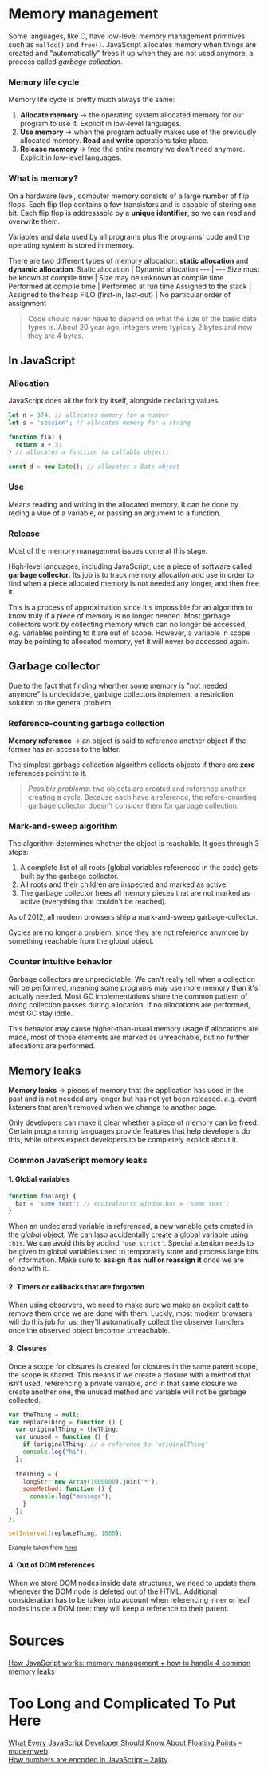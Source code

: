 # Memory management
Some languages, like C, have low-level memory management primitives such as `malloc()` and `free()`. JavaScript allocates memory when things are created and "automatically" frees it up when they are not used anymore, a process called *garbage collection*.

### Memory life cycle
Memory life cycle is pretty much always the same:
1. __Allocate memory__ → the operating system allocated memory for our program to use it. Explicit in low-level languages.
2. __Use memory__ → when the program actually makes use of the previously allocated memory. **Read** and **write** operations take place.
3. __Release memory__ → free the entire memory we don't need anymore. Explicit in low-level languages.

### What is memory?
On a hardware level, computer memory consists of a large number of flip flops. Each flip flop contains a few transistors and is capable of storing one bit. Each flip flop is addressable by a **unique identifier**, so we can read and overwrite them.

Variables and data used by all programs plus the programs' code and the operating system is stored in memory.

There are two different types of memory allocation: **static allocation** and **dynamic allocation**.
Static allocation | Dynamic allocation
--- | ---
Size must be known at compile time | Size may be unknown at compile time
Performed at compile time | Performed at run time
Assigned to the stack | Assigned to the heap
FILO (first-in, last-out) | No particular order of assignment

> Code should never have to depend on what the size of the basic data types is. About 20 year ago, integers were typicaly 2 bytes and now they are 4 bytes.

## In JavaScript
### Allocation
JavaScript does all the fork by itself, alongside declaring values.
```javascript
let n = 374; // allocates memory for a number
let s = 'session'; // allocates memory for a string

function f(a) {
  return a + 3;
} // allocates a function (a callable object)

const d = new Date(); // allocates a Date object
```

### Use
Means reading and writing in the allocated memory. It can be done by reding a vlue of a variable, or passing an argument to a function.

### Release
Most of the memory management issues come at this stage.

High-level languages, including JavaScript, use a piece of software called **garbage collector**. Its job is to track memory allocation and use in order to find when a piece allocated memory is not needed any longer, and then free it.

This is a process of approximation since it's impossible for an algorithm to know truly if a piece of memory is no longer needed. Most garbage collectors work by collecting memory which can no longer be accessed, *e.g.* variables pointing to it are out of scope. However, a variable in scope may be pointing to allocated memory, yet it will never be accessed again.

## Garbage collector
Due to the fact that finding wherther some memory is "not needed anymore" is undecidable, garbage collectors implement a restriction solution to the general problem.

### Reference-counting garbage collection
__Memory reference__ → an object is said to reference another object if the former has an access to the latter.

The simplest garbage collection algorithm collects objects if there are **zero** references pointint to it.

> _Possible problems:_ two objects are created and reference another, creating a cycle. Because each have a reference, the refere-counting garbage collector doesn't consider them for garbage collection.

### Mark-and-sweep algorithm
The algorithm determines whether the object is reachable. It goes through 3 steps:
1. A complete list of all roots (global variables referenced in the code) gets built by the garbage collector.
2. All roots and their children are inspected and marked as active.
3. The garbage collector frees all memory pieces that are not marked as active (everything that couldn't be reached).

As of 2012, all modern browsers ship a mark-and-sweep garbage-collector.

Cycles are no longer a problem, since they are not reference anymore by something reachable from the global object.

### Counter intuitive behavior
Garbage collectors are unpredictable. We can't really tell when a collection will be performed, meaning some programs may use more memory than it's actually needed. Most GC implementations share the common pattern of doing collection passes during allocation. If no allocations are performed, most GC stay iddle.

This behavior may cause higher-than-usual memory usage if allocations are made, most of those elements are marked as unreachable, but no further allocations are performed.

## Memory leaks
__Memory leaks__ → pieces of memory that the application has used in the past and is not needed any longer but has not yet been released. *e.g.* event listeners that aren't removed when we change to another page.

Only developers can make it clear whether a piece of memory can be freed. Certain programming languages provide features that help developers do this, while others expect developers to be completely explicit about it.

### Common JavaScript memory leaks
#### 1. Global variables
```javascript
function foo(arg) {
  bar = 'some text'; // equivalentto window.bar = 'some text';
}
```
When an undeclared variable is referenced, a new variable gets created in the *global* object. We can laso accidentally create a global variable using `this`. We can avoid this by addind `'use strict'`.
Special attention needs to be given to global variables used to temporarily store and process large bits of information. Make sure to **assign it as null or reassign it** once we are done with it.

#### 2. Timers or callbacks that are forgotten
When using observers, we need to make sure we make an explicit catt to remove them once we are done with them. Luckly, most modern browsers will do this job for us: they'll automatically collect the observer handlers once the observed object becomse unreachable.

#### 3. Closures
Once a scope for closures is created for closures in the same parent scope, the scope is shared. This means if we create a closure with a method that isn't used, referencing a private variable, and in that same closure we create another one, the unused method and variable will not be garbage collected.

```javascript
var theThing = null;
var replaceThing = function () {
  var originalThing = theThing;
  var unused = function () {
    if (originalThing) // a reference to 'originalThing'
    console.log("hi");
  };
  
  theThing = {
    longStr: new Array(1000000).join('*'),
    someMethod: function () {
      console.log("message");
    }
  };
};

setInterval(replaceThing, 1000);
```
<small>Example taken from [here](https://blog.sessionstack.com/how-javascript-works-memory-management-how-to-handle-4-common-memory-leaks-3f28b94cfbec)</small>

#### 4. Out of DOM references
When we store DOM nodes inside data structures, we need to update them whenever the DOM node is deleted out of the HTML. Additional consideration has to be taken into account when referencing inner or leaf nodes inside a DOM tree: they will keep a reference to their parent.

# Sources
[How JavaScript works: memory management + how to handle 4 common memory leaks](https://blog.sessionstack.com/how-javascript-works-memory-management-how-to-handle-4-common-memory-leaks-3f28b94cfbec)

# Too Long and Complicated To Put Here
[What Every JavaScript Developer Should Know About Floating Points – modernweb](https://modernweb.com/what-every-javascript-developer-should-know-about-floating-points/)\
[How numbers are encoded in JavaScript – 2ality](https://2ality.com/2012/04/number-encoding.html)
